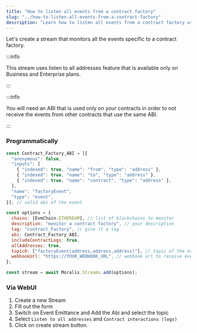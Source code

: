 ```yaml
---
title: "How to listen all events from a contract factory"
slug: "../how-to-listen-all-events-from-a-contract-factory"
description: "Learn how to listen all events from a contract factory using Moralis Streams API."
---
```

Let's create a stream that monitors all the events specific to a contract factory.

:::info 

This stream uses listen to all addresses feature that is available only on Business and Enterprise plans.

:::

:::info 

You will need an ABI that is used only on your contracts in order to not receive the events from other contracts that use the same ABI.

:::

### Programmatically

```javascript
const Contract_Factory_ABI = [{
  "anonymous": false,
  "inputs": [
    { "indexed": true, "name": "from", "type": "address" },
    { "indexed": true, "name": "to", "type": "address" },
    { "indexed": true, "name": "contract", "type": "address" },
  ],
  "name": "factoryEvent",
  "type": "event",
}]; // valid abi of the event

const options = {
  chains: [EvmChain.ETHEREUM], // list of blockchains to monitor
  description: "monitor a contract factory", // your description
  tag: "contract_Factory", // give it a tag
  abi: Contract_Factory_ABI,
  includeContractLogs: true,
  allAddresses: true,
  topic0: ["factoryEvent(address,address,address)"], // topic of the event
  webhookUrl: "https://YOUR_WEBHOOK_URL", // webhook url to receive events,
};

const stream = await Moralis.Streams.add(options);


```



### Via WebUI

1. Create a new Stream
2. Fill out the form
3. Switch on Event Emittance and Add the Abi and select the topic
4. Select `Listen to all addresses` and `Contract interactions (logs)`
5. Click on create stream button.